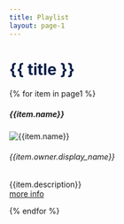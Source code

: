 ```yaml
---
title: Playlist
layout: page-1
---
```


<h1 style="color: #091E47;">{{ title }}</h1>

<div class="container mt-5">
  <div class="row row-cols-1 row-cols-md-2 row-cols-lg-3">  

{% for item in page1 %}

  <div class="col mb-4">
    <div class="card h-100">
      <h5 class="card-header text-white bg-secondary mb-0">{{item.name}}</h5>
      <img src=" {{ item.images }} " class="w-100 d-block mb-3" alt="{{item.name}}">
      <div class="card-body">
        <h6 class="card-title text-muted my-0">{{item.owner.display_name}}</h6>
        <div class="card-text font-italic my-0">{{item.description}}</div>
        <a class="btn btn-sm btn-outline-secondary card-link mt-2 stretched-link" href="{{item.name | slug}}">more info</a>
      </div>
    </div>
  </div>

{% endfor %}

  </div>
</div>
